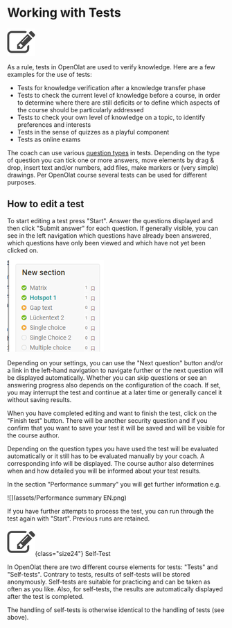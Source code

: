 # Working with Tests

![](assets/test.png)

As a rule, tests in OpenOlat are used to verify knowledge. Here are a few
examples for the use of tests:

* Tests for knowledge verification after a knowledge transfer phase
* Tests to check the current level of knowledge before a course, in order to determine where there are still deficits or to define which aspects of the course should be particularly addressed
* Tests to check your own level of knowledge on a topic, to identify preferences and interests
* Tests in the sense of quizzes as a playful component
* Tests as online exams

The coach can use various [question types](../tests/Test_question_types.md) in tests.
Depending on the type of question you can tick one or more answers, move
elements by drag & drop, insert text and/or numbers, add files, make markers
or (very simple) drawings. Per OpenOlat course several tests can be used for
different purposes.

## How to edit a test

To start editing a test press "Start". Answer the questions displayed and then
click "Submit answer" for each question. If generally visible, you can see in
the left navigation which questions have already been answered, which
questions have only been viewed and which have not yet been clicked on.

![](assets/Test_Anzeige.png)

Depending on your settings, you can use the "Next question" button and/or a
link in the left-hand navigation to navigate further or the next question will
be displayed automatically. Whether you can skip questions or see an answering
progress also depends on the configuration of the coach. If set, you may
interrupt the test and continue at a later time or generally cancel it without
saving results.

When you have completed editing and want to finish the test, click on the
"Finish test" button. There will be another security question and if you
confirm that you want to save your test it will be saved and will be visible
for the course author.

Depending on the question types you have used the test will be evaluated
automatically or it still has to be evaluated manually by your coach. A
corresponding info will be displayed. The course author also determines when
and how detailed you will be informed about your test results.

In the section "Performance summary" you will get further information e.g.

![](assets/Performance summary EN.png)

If you have further attempts to process the test, you can run through the test
again with "Start". Previous runs are retained.

![](assets/selftest.png){class="size24"}
Self-Test

In OpenOlat there are two different course elements for tests: "Tests" and
"Self-tests".  Contrary to tests, results of self-tests will be stored
anonymously. Self-tests are suitable for practicing and can be taken as often
as you like. Also, for self-tests, the results are automatically displayed
after the test is completed.

The handling of self-tests is otherwise identical to the handling of tests
(see above).
